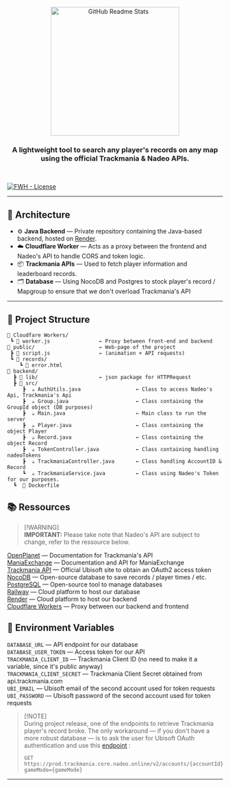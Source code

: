 <p align="center">
 <img width="300px" src="https://cdn2.steamgriddb.com/logo/369a226ba5264d149663022a90786d1f.png" align="center" alt="GitHub Readme Stats" />
 <h3 align="center"> A lightweight tool to search any player's records on any map using the official Trackmania & Nadeo APIs.</h3>
</p>
<br>

[![FWH - License](https://img.shields.io/pypi/l/tmrl?color=blue)]([https://github.com/trackmania-rl/tmrl/blob/master/LICENSE](https://github.com/FrenchTheBeast/trackmaniamyrecords/blob/main/LICENSE))

---

## 🔧 Architecture

- ⚙️ **Java Backend** — Private repository containing the Java-based backend, hosted on [Render](https://render.com).
- ☁️ **Cloudflare Worker** — Acts as a proxy between the frontend and Nadeo's API to handle CORS and token logic.
- 📦 **Trackmania APIs** — Used to fetch player information and leaderboard records.
- 🗂️ **Database** — Using NocoDB and Postgres to stock player's record / Mapgroup to ensure that we don't overload Trackmania's API 

---
## 📂 Project Structure
```
📁 Cloudfare Workers/
 ┗ 📄 worker.js                ← Proxy between front-end and backend
📁 public/                     ← Web-page of the project
 ┣ 📄 script.js                ← (animation + API requests)
 ┗ 📁 records/
    ┗ 📄 error.html            
📁 backend/
  ┣ 📁 lib/                    ← json package for HTTPRequest 
  ┣ 📁 src/
     ┣  ☕️ AuthUtils.java                  ← Class to access Nadeo's Api, Trackmania's Api
     ┣  ☕️ Group.java                      ← Class containing the GroupId object (DB purposes)
     ┣  ☕️ Main.java                       ← Main class to run the server
     ┣  ☕️ Player.java                     ← Class containing the object Player 
     ┣  ☕️ Record.java                     ← Class containing the object Record
     ┣  ☕️ TokenController.java            ← Class containing handling nadeoTokens
     ┣  ☕️ TrackmaniaController.java       ← Class handling AccountID & Record
     ┗  ☕️ TrackmaniaService.java          ← Class using Nadeo's Token for our purposes.
  ┗  📄 Dockerfile                

```
## 📚 Ressources

> [!WARNING]\
> **IMPORTANT:** Please take note that Nadeo's API are subject to change, refer to the ressource below.

[OpenPlanet](https://webservices.openplanet.dev/oauth/auth)  — Documentation for Trackmania's API <br>
[ManiaExchange](https://api2.mania.exchange/)  — Documentation and API for ManiaExchange <br>
[Trackmania API](https://api.trackmania.com/)  — Official Ubisoft site to obtain an OAuth2 access token <br>
[NocoDB](https://github.com/nocodb/nocodb)     — Open-source database to save records / player times / etc. <br>
[PostgreSQL](https://www.postgresql.org/)      — Open-source tool to manage databases <br>
[Railway](https://railway.com/) — Cloud platform to host our database <br>
[Render](https://render.com/)                  — Cloud platform to host our backend<br>
[Cloudflare Workers](https://workers.cloudflare.com/) — Proxy between our backend and frontend<br>


## 🔑 Environment Variables 

```DATABASE_URL``` — API endpoint for our database <br>
```DATABASE_USER_TOKEN``` — Access token for our API <br>
```TRACKMANIA_CLIENT_ID``` — Trackmania Client ID (no need to make it a variable, since it's public anyway) <br>
```TRACKMANIA_CLIENT_SECRET``` — Trackmania Client Secret obtained from api.trackmania.com <br>
```UBI_EMAIL``` — Ubisoft email of the second account used for token requests <br>
```UBI_PASSWORD``` — Ubisoft password of the second account used for token requests <br>

> [!NOTE]\
>  During project release, one of the endpoints to retrieve Trackmania player's record broke. The only workaround — if you don't have a more robust database — is to ask the user for Ubisoft OAuth
>  authentication and use this [endpoint](https://webservices.openplanet.dev/core/records/account-records-v2) :
>  ```http
>  GET https://prod.trackmania.core.nadeo.online/v2/accounts/{accountId}/mapRecords?gameMode={gameMode}
>  ```




---
